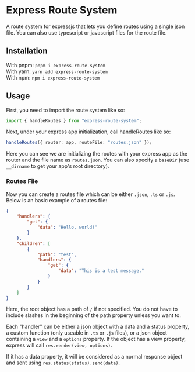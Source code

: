 # Express Route System

A route system for expressjs that lets you define routes using a single json file. You can also use typescript or javascript files for the route file.

## Installation

With pnpm: `pnpm i express-route-system`  
With yarn: `yarn add express-route-system`  
With npm: `npm i express-route-system`

## Usage

First, you need to import the route system like so:

```typescript
import { handleRoutes } from "express-route-system";
```

Next, under your express app initialization, call handleRoutes like so:

```typescript
handleRoutes({ router: app, routeFile: "routes.json" });
```

Here you can see we are initializing the routes with your express app as the router and the file name as `routes.json`. You can also specify a `baseDir` (use `__dirname` to get your app's root directory).

### Routes File

Now you can create a routes file which
can be either `.json`, `.ts` or `.js`.
Below is an basic example of a routes file:

```json
{
    "handlers": {
        "get": {
            "data": "Hello, world!"
        }
    },
    "children": [
        {
            "path": "test",
            "handlers": {
                "get": {
                    "data": "This is a test message."
                }
            }
        }
    ]
}
```

Here, the root object has a path of `/` if not specified.
You do not have to include slashes in the beginning
of the path property unless you want to.

Each "handler" can be either a json object
with a data and a status property,
a custom function (only useable in `.ts` or `.js` files),
or a json object containing a `view` and a `options` property.
If the object has a view property, express will call `res.render(view, options)`.

If it has a data property, it will be considered as a normal response object
and sent using `res.status(status).send(data)`.
